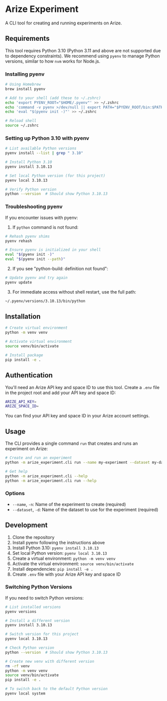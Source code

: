 # Arize Experiment

A CLI tool for creating and running experiments on Arize.

## Requirements

This tool requires Python 3.10 (Python 3.11 and above are not supported due to dependency constraints). We recommend using `pyenv` to manage Python versions, similar to how `nvm` works for Node.js.

### Installing pyenv

```bash
# Using Homebrew
brew install pyenv

# Add to your shell (add these to ~/.zshrc)
echo 'export PYENV_ROOT="$HOME/.pyenv"' >> ~/.zshrc
echo 'command -v pyenv >/dev/null || export PATH="$PYENV_ROOT/bin:$PATH"' >> ~/.zshrc
echo 'eval "$(pyenv init -)"' >> ~/.zshrc

# Reload shell
source ~/.zshrc
```

### Setting up Python 3.10 with pyenv

```bash
# List available Python versions
pyenv install --list | grep " 3.10"

# Install Python 3.10
pyenv install 3.10.13

# Set local Python version (for this project)
pyenv local 3.10.13

# Verify Python version
python --version  # Should show Python 3.10.13
```

### Troubleshooting pyenv

If you encounter issues with pyenv:

1. If `python` command is not found:

```bash
# Rehash pyenv shims
pyenv rehash

# Ensure pyenv is initialized in your shell
eval "$(pyenv init -)"
eval "$(pyenv init --path)"
```

2. If you see "python-build: definition not found":

```bash
# Update pyenv and try again
pyenv update
```

3. For immediate access without shell restart, use the full path:

```bash
~/.pyenv/versions/3.10.13/bin/python
```

## Installation

```bash
# Create virtual environment
python -m venv venv

# Activate virtual environment
source venv/bin/activate

# Install package
pip install -e .
```

## Authentication

You'll need an Arize API key and space ID to use this tool. Create a `.env` file in the project root and add your API key and space ID:

```bash
ARIZE_API_KEY=
ARIZE_SPACE_ID=
```

You can find your API key and space ID in your Arize account settings.

## Usage

The CLI provides a single command `run` that creates and runs an experiment on Arize:

```bash
# Create and run an experiment
python -m arize_experiment.cli run --name my-experiment --dataset my-dataset

# Get help
python -m arize_experiment.cli --help
python -m arize_experiment.cli run --help
```

### Options

- `--name`, `-n`: Name of the experiment to create (required)
- `--dataset`, `-d`: Name of the dataset to use for the experiment (required)

## Development

1. Clone the repository
2. Install pyenv following the instructions above
3. Install Python 3.10: `pyenv install 3.10.13`
4. Set local Python version: `pyenv local 3.10.13`
5. Create a virtual environment: `python -m venv venv`
6. Activate the virtual environment: `source venv/bin/activate`
7. Install dependencies: `pip install -e .`
8. Create `.env` file with your Arize API key and space ID

### Switching Python Versions

If you need to switch Python versions:

```bash
# List installed versions
pyenv versions

# Install a different version
pyenv install 3.10.13

# Switch version for this project
pyenv local 3.10.13

# Check Python version
python --version  # Should show Python 3.10.13

# Create new venv with different version
rm -rf venv
python -m venv venv
source venv/bin/activate
pip install -e .

# To switch back to the default Python version
pyenv local system
```
